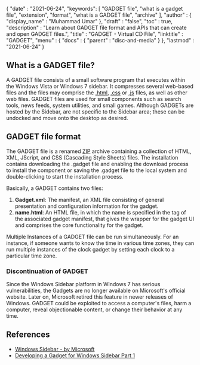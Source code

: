 {
  "date" : "2021-06-24",
  "keywords": [ "GADGET file", "what is a gadget file", "extension", "format", "what is a GADGET file", "archive" ],
  "author" : {
    "display_name" : "Muhammad Umar"
  },
  "draft" : "false",
   "toc" : true,
  "description" : "Learn about GADGET file format and APIs that can create and open GADGET files.",
  "title" : "GADGET - Virtual CD File",
  "linktitle" : "GADGET",
  "menu" : {
    "docs" : {
      "parent" : "disc-and-media"
    }
  },
  "lastmod" : "2021-06-24"
}

## What is a GADGET file?

A GADGET file consists of a small software program that executes within the Windows Vista or Windows 7 sidebar. It compresses several web-based files and the files may comprise the [.html](/web/html), [.css](/web/css) or [.js](/web/js/) files, as well as other web files. GADGET files are used for small components such as search tools, news feeds, system utilities, and small games. Although GADGETs are hosted by the Sidebar, are not specific to the Sidebar area; these can be undocked and move onto the desktop as desired.

## GADGET file format

The GADGET file is a renamed [ZIP](/compression/zip/) archive containing a collection of HTML, XML, JScript, and CSS (Cascading Style Sheets) files. The installation contains downloading the .gadget file and enabling the download process to install the component or saving the .gadget file to the local system and double-clicking to start the installation process.

Basically, a GADGET contains two files:

1. **Gadget.xml**: The manifest, an XML file consisting of general presentation and configuration information for the gadget.
2. **name.html**: An HTML file, in which the name is specified in the <name> tag of the associated gadget manifest, that gives the wrapper for the gadget UI and comprises the core functionality for the gadget.

Multiple Instances of a GADGET file can be run simultaneously. For an instance, if someone wants to know the time in various time zones, they can run multiple instances of the clock gadget by setting each clock to a particular time zone.

### Discontinuation of GADGET

Since the Windows Sidebar platform in Windows 7 has serious vulnerabilities, the Gadgets are no longer available on Microsoft's official website. Later on, Microsoft retired this feature in newer releases of Windows. GADGET could be exploited to access a computer's files, harm a computer, reveal objectionable content, or change their behavior at any time.

## References 

* [Windows Sidebar - by Microsoft](https://docs.microsoft.com/en-us/previous-versions/windows/desktop/sidebar/-sidebar-entry)
* [Developing a Gadget for Windows Sidebar Part 1](https://docs.microsoft.com/en-us/previous-versions/windows/desktop/sidebar/-sidebar-overview-gdo)
